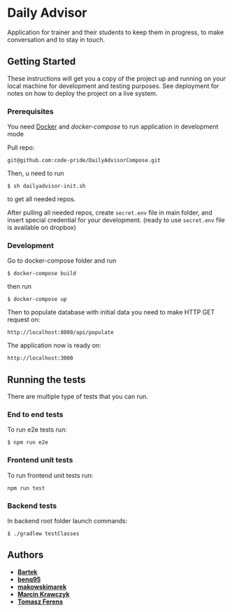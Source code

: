 # Daily Advisor

Application for trainer and their students to keep them in progress, to make conversation and to stay in touch.

## Getting Started

These instructions will get you a copy of the project up and running on your local machine for development and testing purposes. See deployment for notes on how to deploy the project on a live system.

### Prerequisites

You need [Docker][1] and _docker-compose_ to run application in development mode

Pull repo:

```
git@github.com:code-pride/DailyAdvisorCompose.git
```

Then, u need to run

```
$ sh dailyadvisor-init.sh
```

to get all needed repos.

After pulling all needed repos, create `secret.env` file in main folder, and insert special credential for your development. (ready to use `secret.env` file is available on dropbox)

### Development

Go to docker-compose folder and run

```
$ docker-compose build
```

then run

```
$ docker-compose up
```

Then to populate database with initial data you need to make HTTP GET request on:

```
http://localhost:8080/api/populate
```

The application now is ready on:

```
http://localhost:3000
```

## Running the tests

There are multiple type of tests that you can run.

### End to end tests

To run e2e tests run:

```
$ npm run e2e
```

### Frontend unit tests

To run frontend unit tests run:

```
npm run test
```

### Backend tests

In backend root folder launch commands:

```
$ ./gradlew testClasses
```

## Authors

- **[Bartek][5]**
- **[benq95][6]**
- **[makowskimarek][7]**
- **[Marcin Krawczyk][8]**
- **[Tomasz Ferens][9]**

[1]: https://www.docker.com/
[2]: https://nodejs.org/en/
[3]: http://localhost:3000
[4]: https://github.com/indexzero/http-server
[5]: https://github.com/BartoszBaczek
[6]: https://github.com/benq95
[7]: https://github.com/makowskimarek
[8]: https://github.com/marckraw
[9]: https://github.com/tomaszferens
